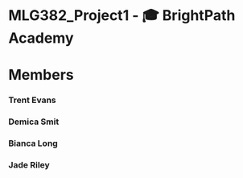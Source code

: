 # MLG382_Project1 - 🎓 BrightPath Academy

# Members

### Trent Evans

### Demica Smit

### Bianca Long

### Jade Riley
